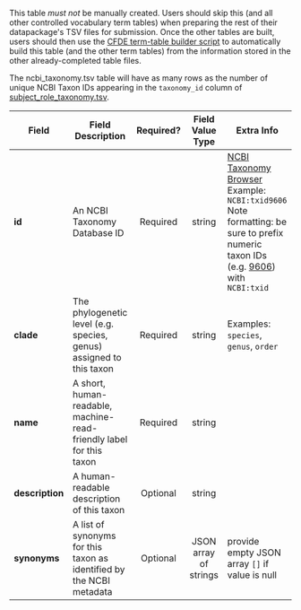 This table *must not* be manually created. Users should skip this (and all other controlled vocabulary term tables) when preparing the rest of their datapackage's TSV files for submission. Once the other tables are built, users should then use the [CFDE term-table builder script](https://osf.io/bq6k9/) to automatically build this table (and the other term tables) from the information stored in the other already-completed table files.

The ncbi_taxonomy.tsv table will have as many rows as the number of unique NCBI Taxon IDs appearing in the `taxonomy_id` column of [subject_role_taxonomy.tsv](./TableInfo:-subject_role_taxonomy.tsv).


Field | Field Description | Required? | Field Value Type | Extra Info 
------|-------------------|:-----------:|:-------------:|------------
**id** | An NCBI Taxonomy Database ID | Required | string | [NCBI Taxonomy Browser](https://www.ncbi.nlm.nih.gov/Taxonomy/Browser/wwwtax.cgi) <br/> Example: `NCBI:txid9606` <br/> Note formatting: be sure to prefix numeric taxon IDs (e.g. [9606](https://www.ncbi.nlm.nih.gov/Taxonomy/Browser/wwwtax.cgi?mode=Info&id=9606)) with `NCBI:txid`
**clade** | The phylogenetic level (e.g. species, genus) assigned to this taxon | Required | string | Examples: `species`, `genus`, `order`
**name** | A short, human-readable, machine-read-friendly label for this taxon | Required | string
**description** | A human-readable description of this taxon | Optional | string
**synonyms** | A list of synonyms for this taxon as identified by the NCBI metadata | Optional | JSON array of strings | provide empty JSON array `[]` if value is null

